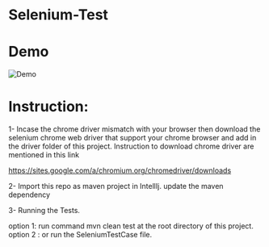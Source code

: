 # Selenium-Test


# Demo 

![Demo](https://user-images.githubusercontent.com/11889001/101020891-f6604880-3590-11eb-8cca-b4fc2967711e.gif)



# Instruction:

1- Incase the chrome driver mismatch with your browser then download the selenium chrome web driver that support your chrome browser and add in the driver folder of this project.
Instruction to download chrome driver are mentioned in this link

 https://sites.google.com/a/chromium.org/chromedriver/downloads


2- Import this repo as maven project in IntellIj.
update the maven dependency

3- Running the Tests. 

option 1: run command mvn clean test at the root directory of this project.
option 2 : or run the SeleniumTestCase file.

